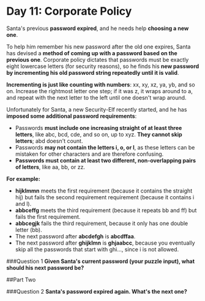 # Day 11: Corporate Policy

Santa's previous **password expired**, and he needs help **choosing a new one**.

To help him remember his new password after the old one expires, Santa has devised a **method of coming up with a password based on the previous one**. Corporate policy dictates that passwords must be exactly eight lowercase letters (for security reasons), so he finds his **new password by incrementing his old password string repeatedly until it is valid**.

**Incrementing is just like counting with numbers**: xx, xy, xz, ya, yb, and so on. Increase the rightmost letter one step; if it was z, it wraps around to a, and repeat with the next letter to the left until one doesn't wrap around.

Unfortunately for Santa, a new Security-Elf recently started, and he has **imposed some additional password requirements**:

* Passwords **must include one increasing straight of at least three letters**, like abc, bcd, cde, and so on, up to xyz. **They cannot skip letters**; abd doesn't count.
* Passwords **may not contain the letters i, o, or l**, as these letters can be mistaken for other characters and are therefore confusing.
* **Passwords must contain at least two different, non-overlapping pairs of letters**, like aa, bb, or zz.
  
**For example:**

* **hijklmmn** meets the first requirement (because it contains the straight hij) but fails the second requirement requirement (because it contains i and l).
* **abbceffg** meets the third requirement (because it repeats bb and ff) but fails the first requirement.
* **abbcegjk** fails the third requirement, because it only has one double letter (bb).
* The next password after **abcdefgh** is **abcdffaa**.
* The next password after **ghijklmn** is **ghjaabcc**, because you eventually skip all the passwords that start with ghi..., since i is not allowed.

###Question 1
**Given Santa's current password (your puzzle input), what should his next password be?**

##Part Two

###Question 2
**Santa's password expired again. What's the next one?**